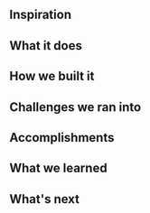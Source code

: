 ## Inspiration

## What it does

## How we built it

## Challenges we ran into

## Accomplishments

## What we learned

## What's next